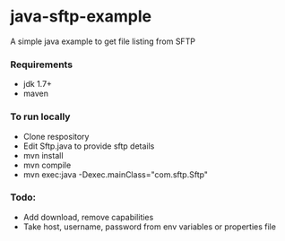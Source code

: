 # java-sftp-example
A simple java example to get file listing from SFTP

### Requirements
* jdk 1.7+
* maven

### To run locally
* Clone respository
* Edit Sftp.java to provide sftp details
* mvn install
* mvn compile
* mvn exec:java -Dexec.mainClass="com.sftp.Sftp"

### Todo:

* Add download, remove capabilities
* Take host, username, password from env variables or properties file
